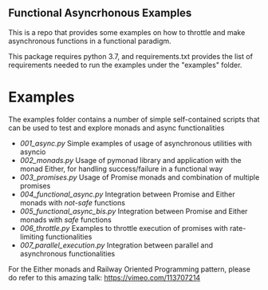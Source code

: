 ## Functional Asyncrhonous Examples

This is a repo that provides some examples on how to throttle and make asynchronous functions in a
functional paradigm.

This package requires python 3.7, and requirements.txt provides the list of requirements needed to run the
examples under the "examples" folder.

Examples
========

The examples folder contains a number of simple self-contained scripts that can be used to test and explore
monads and async functionalities

- *001_async.py* Simple examples of usage of asynchronous utilities with asyncio
- *002_monads.py* Usage of pymonad library and application with the monad Either, for handling success/failure in a functional way
- *003_promises.py* Usage of Promise monads and combination of multiple promises
- *004_functional_async.py* Integration between Promise and Either monads with *not-safe* functions
- *005_functional_async_bis.py* Integration between Promise and Either monads with *safe* functions
- *006_throttle.py* Examples to throttle execution of promises with rate-limiting functionalities
- *007_parallel_execution.py* Integration between parallel and asynchronous functionalities

For the Either monads and Railway Oriented Programming pattern, please do refer to this amazing talk:
https://vimeo.com/113707214